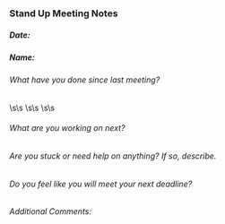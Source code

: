 ### Stand Up Meeting Notes
##### Date:

##### Name:
###### What have you done since last meeting?
\s\s
\s\s
\s\s
###### What are you working on next?

###### Are you stuck or need help on anything? If so, describe.

###### Do you feel like you will meet your next deadline?

###### Additional Comments:
